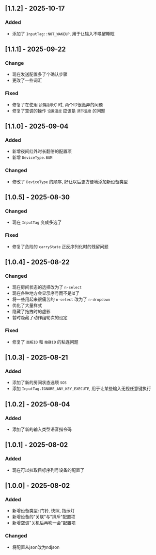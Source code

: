 ## [1.1.2] - 2025-10-17
### Added
- 添加了 `InputTag::NOT_WAKEUP`, 用于让输入不唤醒睡眠

## [1.1.1] - 2025-09-22
### Change
- 现在发送配置多了个确认步骤
- 更改了一些词汇

### Fixed
- 修复了在使用 `按键指示灯` 时, 两个ID很诡异的问题
- 修复了空调的操作 `设置温度` 应该是 `调节温度` 的问题

## [1.1.0] - 2025-09-04
### Added
- 新增夜间红外时长翻倍的配置项
- 新增 `DeviceType.BGM`

### Changed
- 修改了 `DeviceType` 的顺序, 好让以后更方便地添加新设备类型

## [1.0.5] - 2025-08-30
### Changed
- 现在 `InputTag` 变成多选了

### Fixed
- 修复了危险的 `carryState` 正反序列化时的残留问题

## [1.0.4] - 2025-08-22
### Changed
- 现在房间状态的选择改为了 `n-select`
- 现在各种地方会显示序号而不是id了
- 将一些用起来很痛苦的 `n-select` 改为了 `n-dropdown`
- 优化了大量样式
- 隐藏了拖拽时的虚影
- 暂时隐藏了动作组轮次的设定

### Fixed
- 修复了 `面板ID` 和 `按键ID` 的粘连问题

## [1.0.3] - 2025-08-21
### Added
- 添加了新的房间状态选项 `SOS`
- 添加 `InputTag.IGNORE_ANY_KEY_EXECUTE`, 用于让某些输入无视任意键执行

## [1.0.2] - 2025-08-04
### Added
- 添加了新的输入类型语音指令码

## [1.0.1] - 2025-08-02
### Added
- 现在可以拉取目标序列号设备的配置了

## [1.0.0] - 2025-08-02
### Added
- 新增设备类型: 门铃, 快照, 指示灯
- 新增设备的"关联"与"排斥"配置项
- 新增空调"关机后再吹一会"配置项

### Changed
- 将配置从json改为ndjson